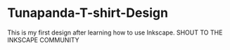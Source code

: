 # Tunapanda-T-shirt-Design
This is my first design after learning how to use Inkscape. SHOUT TO THE INKSCAPE COMMUNITY
